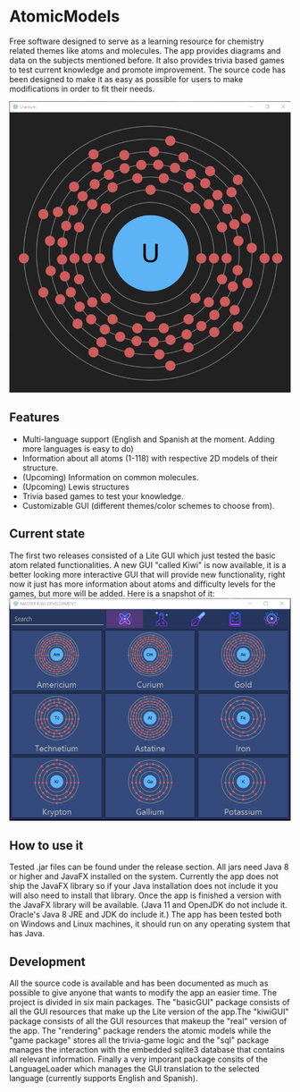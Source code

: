 # AtomicModels
Free software designed to serve as a learning resource for chemistry related themes like atoms and molecules. The app provides diagrams and data on the subjects mentioned before. It also provides trivia based games to test current knowledge and promote improvement. The source code has been designed to make it as easy as possible for users to make modifications in order to fit their needs. 

![Alt text](/images/Uranium.png?raw=true "Atom diagram")

## Features
* Multi-language support (English and Spanish at the moment. Adding more languages is easy to do)
* Information about all atoms (1-118) with respective 2D models of their structure. 
* (Upcoming) Information on common molecules. 
* (Upcoming) Lewis structures
* Trivia based games to test your knowledge.
* Customizable GUI (different themes/color schemes to choose from). 

## Current state
The first two releases consisted of a Lite GUI which just tested the basic atom related functionalities. A new GUI "called Kiwi" is now available, it is a better looking more interactive GUI that will provide new functionality, right now it just has more information about atoms and difficulty levels for the games, but more will be added. Here is a snapshot of it:
![Alt text](/images/KiwiGUI.png?raw=true "App snapshot")


## How to use it
Tested .jar files can be found under the release section. All jars need Java 8 or higher and JavaFX installed on the system. Currently the app does not ship the JavaFX library so if your Java installation does not include it you will also need to install that library. Once the app is finished a version with the JavaFX library will be available. (Java 11 and OpenJDK do not include it. Oracle's Java 8 JRE and JDK do include it.) The app has been tested both on Windows and Linux machines, it should run on any operating system that has Java.

## Development
All the source code is available and has been documented as much as possible to give anyone that wants to modify the app an easier time. The project is divided in six main packages. The "basicGUI" package consists of all the GUI resources that make up the Lite version of the app.The "kiwiGUI" package consists of all the GUI resources that makeup the "real" version of the app. The "rendering" package renders the atomic models while the "game package" stores all the trivia-game logic and the "sql" package manages the interaction with the embedded sqlite3 database that contains all relevant information. Finally a very imporant package consits of the LanguageLoader which manages the GUI translation to the selected language (currently supports English and Spanish).
